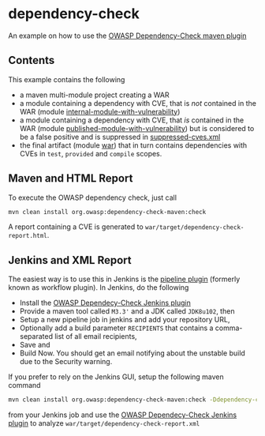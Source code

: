 # dependency-check
An example on how to use the [OWASP Dependency-Check maven plugin](http://jeremylong.github.io/DependencyCheck/)

## Contents
This example contains the following

- a maven multi-module project creating a WAR
- a module containing a dependency with CVE, that is *not* contained in the WAR (module [internal-module-with-vulnerability](internal-module-with-vulnerability/pom.xml))
- a module containing a dependency with CVE, that *is* contained in the WAR (module [published-module-with-vulnerability](published-module-with-vulnerability/pom.xml)) but is considered to be a false positive and is suppressed in [suppressed-cves.xml](suppressed-cves.xml)
- the final artifact (module [war](war/pom.xml)) that in turn contains dependencies with CVEs in `test`, `provided` and `compile` scopes.


## Maven and HTML Report
To execute the OWASP dependency check, just call

```sh
mvn clean install org.owasp:dependency-check-maven:check
```

A report containing a CVE is generated to `war/target/dependency-check-report.html`.

## Jenkins and XML Report
The easiest way is to use this in Jenkins is the [pipeline plugin](https://wiki.jenkins-ci.org/display/JENKINS/Pipeline+Plugin) (formerly known as workflow plugin).
In Jenkins, do the following
- Install the [OWASP Dependecy-Check Jenkins plugin](https://wiki.jenkins-ci.org/display/JENKINS/OWASP+Dependency-Check+Plugin)
- Provide a maven tool called `M3.3'` and a JDK called `JDK8u102`, then
- Setup a new pipeline job in jenkins and add your repository URL,
- Optionally add a build parameter `RECIPIENTS` that contains a comma-separated list of all email recipients,
- Save and
- Build Now.
You should get an email notifying about the unstable build due to the Security warning.

If you prefer to rely on the Jenkins GUI, setup the following maven command

```sh
mvn clean install org.owasp:dependency-check-maven:check -Ddependency-check-format=XML
```

from your Jenkins job and use the [OWASP Dependecy-Check Jenkins plugin](https://wiki.jenkins-ci.org/display/JENKINS/OWASP+Dependency-Check+Plugin) to analyze `war/target/dependency-check-report.xml`
